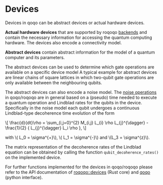 # Devices

Devices in qoqo can be abstract devices or actual hardware devices.

**Actual hardware devices** that are supported by roqoqo [backends](backends.md) and contain the necessary information for accessing the quantum computing hardware. The devices also encode a connectivity model.

**Abstract devices** contain abstract information for the model of a quantum computer and its parameters.

The abstract devices can be used to determine which gate operations are available on a specific device model A typical example for abstract devices are linear chains of square lattices in which two-qubit gate operations are only available between the neighbouring qubits.

The abstract devices can also encode a noise model. The [noise operations](circuits/noise.md) in qoqo/roqoqo are in general based on a (pseudo) time needed to execute a quantum operation and Lindblad rates for the qubits in the device. Specifically in the noise model each qubit undergoes a continuous Lindblad-type decoherence time evolution of the form

\\[
 \frac{d}{dt}\rho = \sum_{i,j=0}^{2} M_{i,j} L_{i} \rho L_{j}^{\dagger} - \frac{1}{2} \{ L_{j}^{\dagger} L_i \rho \},
\\]

with \\( L_0 = \sigma^{+}\\), \\( L_1 = \sigma^{-}\\) and \\(L_3 = \sigma^{z}\\).

The matrix representation of the decoherence rates of the Lindblad equation can be obtained by calling the function `qubit_decoherence_rates()` on the implemented device.

For further functions implemented for the devices in qoqo/roqoqo please refer to the API documentation of [roqoqo::devices](https://docs.rs/roqoqo/latest/roqoqo/devices/index.html) (Rust core)
 and [qoqo](https://qoqo.readthedocs.io/en/latest/generated/qoqo.html) (python interface).